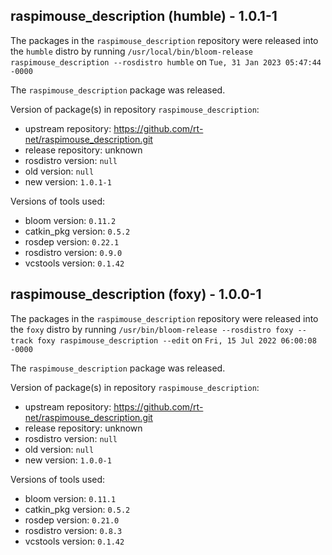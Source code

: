 ## raspimouse_description (humble) - 1.0.1-1

The packages in the `raspimouse_description` repository were released into the `humble` distro by running `/usr/local/bin/bloom-release raspimouse_description --rosdistro humble` on `Tue, 31 Jan 2023 05:47:44 -0000`

The `raspimouse_description` package was released.

Version of package(s) in repository `raspimouse_description`:

- upstream repository: https://github.com/rt-net/raspimouse_description.git
- release repository: unknown
- rosdistro version: `null`
- old version: `null`
- new version: `1.0.1-1`

Versions of tools used:

- bloom version: `0.11.2`
- catkin_pkg version: `0.5.2`
- rosdep version: `0.22.1`
- rosdistro version: `0.9.0`
- vcstools version: `0.1.42`


## raspimouse_description (foxy) - 1.0.0-1

The packages in the `raspimouse_description` repository were released into the `foxy` distro by running `/usr/bin/bloom-release --rosdistro foxy --track foxy raspimouse_description --edit` on `Fri, 15 Jul 2022 06:00:08 -0000`

The `raspimouse_description` package was released.

Version of package(s) in repository `raspimouse_description`:

- upstream repository: https://github.com/rt-net/raspimouse_description.git
- release repository: unknown
- rosdistro version: `null`
- old version: `null`
- new version: `1.0.0-1`

Versions of tools used:

- bloom version: `0.11.1`
- catkin_pkg version: `0.5.2`
- rosdep version: `0.21.0`
- rosdistro version: `0.8.3`
- vcstools version: `0.1.42`


